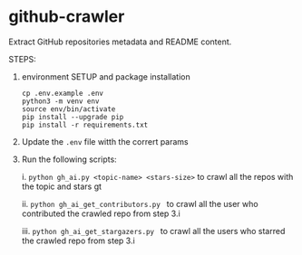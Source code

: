 # github-crawler

Extract GitHub repositories metadata and README content.

STEPS:
1. environment SETUP and package installation
    ```
    cp .env.example .env
    python3 -m venv env 
    source env/bin/activate
    pip install --upgrade pip
    pip install -r requirements.txt
    ```

2. Update the `.env` file witth the corrert params 

3. Run the following scripts:

    i. `python gh_ai.py <topic-name> <stars-size>` to crawl all the repos with the topic <topic-name> and stars gt <stars-size>
    
    ii. `python gh_ai_get_contributors.py ` to crawl all the user who contributed the crawled repo from step 3.i
    
    iii. `python gh_ai_get_stargazers.py ` to crawl all the users who starred the crawled repo from step 3.i
